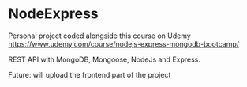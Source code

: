 # NodeExpress
Personal project coded alongside this course on Udemy
https://www.udemy.com/course/nodejs-express-mongodb-bootcamp/

REST API with MongoDB, Mongoose, NodeJs and Express.

Future: will upload the frontend part of the project
